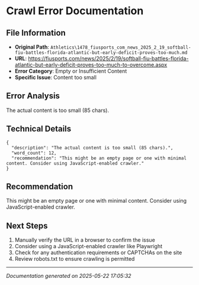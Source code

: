 # Crawl Error Documentation

## File Information
- **Original Path**: `Athletics\1478_fiusports_com_news_2025_2_19_softball-fiu-battles-florida-atlantic-but-early-deficit-proves-too-much.md`
- **URL**: https://fiusports.com/news/2025/2/19/softball-fiu-battles-florida-atlantic-but-early-deficit-proves-too-much-to-overcome.aspx
- **Error Category**: Empty or Insufficient Content
- **Specific Issue**: Content too small

## Error Analysis
The actual content is too small (85 chars).

## Technical Details
```
{
  "description": "The actual content is too small (85 chars).",
  "word_count": 12,
  "recommendation": "This might be an empty page or one with minimal content. Consider using JavaScript-enabled crawler."
}
```

## Recommendation
This might be an empty page or one with minimal content. Consider using JavaScript-enabled crawler.

## Next Steps
1. Manually verify the URL in a browser to confirm the issue
2. Consider using a JavaScript-enabled crawler like Playwright
3. Check for any authentication requirements or CAPTCHAs on the site
4. Review robots.txt to ensure crawling is permitted

---
*Documentation generated on 2025-05-22 17:05:32*

